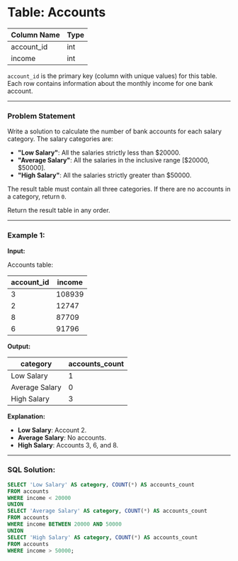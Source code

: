 # Table: Accounts

| Column Name | Type |
|-------------|------|
| account_id  | int  |
| income      | int  |

`account_id` is the primary key (column with unique values) for this table.  
Each row contains information about the monthly income for one bank account.

---

### Problem Statement

Write a solution to calculate the number of bank accounts for each salary category. The salary categories are:

- **"Low Salary"**: All the salaries strictly less than $20000.
- **"Average Salary"**: All the salaries in the inclusive range [$20000, $50000].
- **"High Salary"**: All the salaries strictly greater than $50000.

The result table must contain all three categories. If there are no accounts in a category, return `0`.

Return the result table in any order.

---

### Example 1:

**Input:**

Accounts table:

| account_id | income |
|------------|--------|
| 3          | 108939 |
| 2          | 12747  |
| 8          | 87709  |
| 6          | 91796  |

**Output:**

| category       | accounts_count |
|----------------|----------------|
| Low Salary     | 1              |
| Average Salary | 0              |
| High Salary    | 3              |

**Explanation:**

- **Low Salary**: Account 2.
- **Average Salary**: No accounts.
- **High Salary**: Accounts 3, 6, and 8.

---

### SQL Solution:

```sql
SELECT 'Low Salary' AS category, COUNT(*) AS accounts_count
FROM accounts
WHERE income < 20000
UNION
SELECT 'Average Salary' AS category, COUNT(*) AS accounts_count
FROM accounts
WHERE income BETWEEN 20000 AND 50000
UNION
SELECT 'High Salary' AS category, COUNT(*) AS accounts_count
FROM accounts
WHERE income > 50000;
